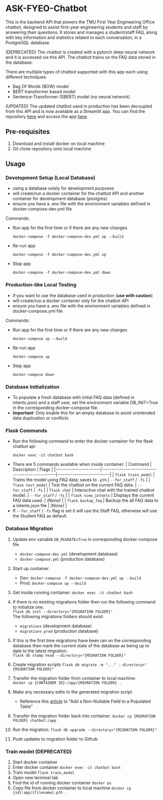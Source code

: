# ASK-FYEO-Chatbot

This is the backend API that powers the TMU First Year Engineering Office chatbot, designed to assist first-year engineering students and staff by answering their questions. It stores and manages a student/staff FAQ, along with key information and statistics related to each conversation, in a PostgreSQL database. 

(DEPRECATED) The chatbot is created with a pytorch deep neural network and it is accessed via this API. The chatbot trains on the FAQ data stored in the database.

There are multiple types of chatbot supported with this app each using different techniques:
- Bag Of Words (BOW) model 
- BERT transformer based model
- Sentence-Transformer (SBERT) model (no neural network)

(UPDATED) The updated chatbot used in production has been decoupled from this API and is now available as a Streamlit app. You can find the repository [here](https://github.com/Panchofdez/ask-fyeo-chatbot-streamlit) and access the app [here](https://ask-fyeo-chatbot.streamlit.app/).


## Pre-requisites
1. Download and install docker on local machine
2. Git clone repository onto local machine


## Usage

### Development Setup (Local Database)
- using a database solely for development purposes
- will create/run a docker container for the chatbot API and another container for development database (postgres)
- ensure you have a .env file with the environment variables defined in docker-compose-dev.yml file

Commands:    
- Run app for the first time or if there are any new changes
    ```
    docker-compose -f docker-compose-dev.yml up --build
    ```
- Re-run app
    ```
    docker-compose -f docker-compose-dev.yml up
    ```
- Stop app
    ```
    docker-compose -f docker-compose-dev.yml down
    ```


### Production-like Local Testing
- if you want to use the database used in production (**use with caution**)
- will create/run a docker container only for the chatbot API
- ensure you have a .env file with the environment variables defined in docker-compose.yml file

Commands:
- Run app for the first time or if there are any new changes
    ```
    docker-compose up --build
    ```
- Re-run app
    ```
    docker-compose up
    ```
- Stop app
    ```
    docker-compose down
    ```


### Database Initialization
- To populate a fresh database with initial FAQ data (defined in intents.json) and a staff user, set the environment variable DB_INIT=True in the corresponding docker-compose file. 
- **Important**: Only enable this for an empty database to avoid unintended data duplication or conflicts


### Flask Commands 

- Run the following command to enter the docker container for the flask chatbot api
    ```
    docker exec -it chatbot bash
    ```
- There are 5 commands available when inside container:
    | Command               | Description                                      | Flags                     |
    |-----------------------|--------------------------------------------------|---------------------------|
    | `flask train_model`   | Trains the model using FAQ data; saves to `.pth`.| `--for_staff` / `-fs`     |
    | `flask test_model`    | Test the chatbot on the current FAQ data.        | `--for_staff` / `-fs`     |
    | `flask chat`          | Interactive chat with the trained chatbot model. | `--for_staff` / `-fs`     |
    | `flask view_intents`  | Displays the current FAQ data used.              | *(None)*                  |
    | `flask backup_faq`    | Backup the all FAQ data to a intents.json file   | *(None)*                  |
- If `--for_staff` / `-fs` flag is set it will use the Staff FAQ, otherwise will use the Student FAQ as default. 

### Database Migration
1. Update env variable `DB_MIGRATE=True` in corresponding docker-compose file
    -  `docker-compose-dev.yml` (development database)  
    - `docker-compose.yml` (production database)

2. Start up container      
    - Dev: `docker-compose -f docker-compose-dev.yml up --build`
    - Prod: `docker-compose up --build`

    
3. Get inside running container: `docker exec -it chatbot bash`
4. If there is no existing migrations folder then run the following command to initialize one.     
    `flask db init --directory="{MIGRATION FOLDER}"`    
    The following migrations folders should exist:
    - `migrations` (development database)  
    - `migrations_prod` (production database)        
    

5. If this is the first time migrations have been ran on the corresponding database then mark the current state of the database as being up to date to the latest migration.      
    `flask db stamp head --directory="{MIGRATION FOLDER}"`


5. Create migration scripts
    `flask db migrate -m "..." --directory="{MIGRATION FOLDER}"` 

6. Transfer the migration folder from container to local machine:      
    `docker cp {CONTAINER ID}:/app/{MIGRATION FOLDER} .`

7. Make any necessary edits to the generated migration script.
    - Reference this [article](https://medium.com/the-andela-way/alembic-how-to-add-a-non-nullable-field-to-a-populated-table-998554003134) to "Add a Non-Nullable Field to a Populated Table"

8. Transfer the migration folder back into container: `docker cp {MIGRATION FOLDER} chatbot:/app`

9. Run the migration: `flask db upgrade --directory="{MIGRATION FOLDER}"`

10. Push updates to migration folder to Github

### Train model (DEPRECATED)

1. Start docker container 
2. Enter docker container
`docker exec -it chatbot bash`
3. Train model
`flask train_model`
4. Open new terminal tab
5. Find the id of running docker container 
`docker ps`
6. Copy file from docker container to local machine
`docker cp {id}:app/{filename}.pth . `